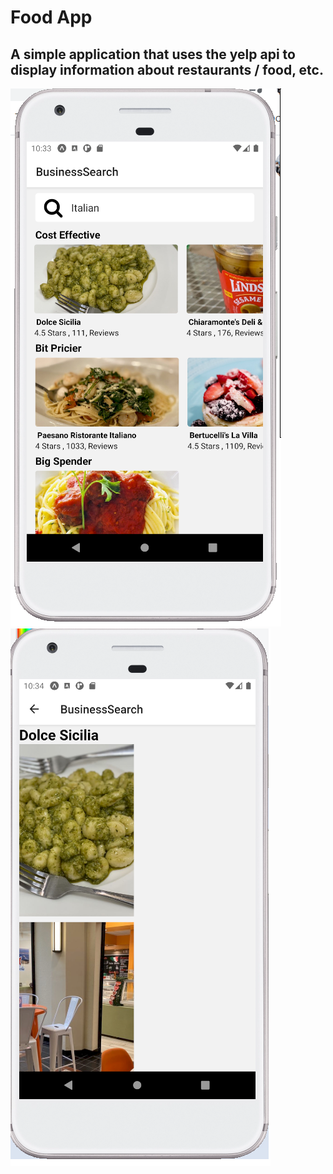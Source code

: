 # Food App

## A simple application that uses the yelp api to display information about restaurants / food, etc.

![Image](phone-1.png?raw=true)
![Image](phone-2.png?raw=true)
